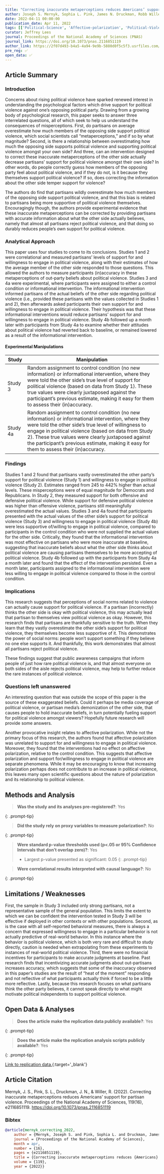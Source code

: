 ```yaml
---
title: "Correcting inaccurate metaperceptions reduces Americans’ support for partisan violence"
author: Joseph S. Mernyk, Sophia L. Pink, James N. Druckman, Robb Willer
date: 2022-04-11 00:00:00
publication_date: Apr 11, 2022
tags: [['Political-Science', 'Affective-polarization', 'Political-Violence', 'US', 'Quantitative', 'Experimental', 'Causal']]
curator: Jeffrey Lees
journal: Proceedings of the National Academy of Sciences (PNAS)
journal_link: https://doi.org/10.1073/pnas.2116851119
author_link: https://2f07d493-b4a5-4a94-9e9b-5880d0f5c5f3.usrfiles.com/ugd/2f07d4_e3b5afd8c2c14bf4b0c460bdfe76e5d4.pdf
pre_reg: ✅
open_data: ✅
---
```


## Article Summary

### Introduction

Concerns about rising <span class="glosstag" data-key="Political Violence">political violence</span> have sparked renewed interest in understanding the psychological factors which drive support for <span class="glosstag" data-key="Political Violence">political violence</span> against one’s opposing political party. Drawing from a growing body of psychological research, this paper seeks to answer three interrelated questions, all of which seek to help us understand the consequences of misperceptions. First, do partisans on average overestimate how much members of the opposing side support <span class="glosstag" data-key="Political Violence">political violence</span>, which social scientists call “<span class="glosstag" data-key="Metaperception">metaperceptions</span>,” and if so by what magnitude? Second, is there a relationship between overestimating how much the opposing side supports <span class="glosstag" data-key="Political Violence">political violence</span> and supporting <span class="glosstag" data-key="Political Violence">political violence</span> amongst your own side? And three, can an intervention designed to correct these inaccurate <span class="glosstag" data-key="Metaperception">metaperceptions</span> of the other side actually decrease partisans’ support for <span class="glosstag" data-key="Political Violence">political violence</span> amongst their own side? In other words, do people correctly guess how members of the opposing party feel about <span class="glosstag" data-key="Political Violence">political violence</span>, and if they do not, is it because they themselves support <span class="glosstag" data-key="Political Violence">political violence</span>? If so, does correcting the information about the other side temper support for violence? 

The authors do find that partisans wildly overestimate how much members of the opposing side support <span class="glosstag" data-key="Political Violence">political violence</span>, and that this bias is related to partisans being more supportive of <span class="glosstag" data-key="Political Violence">political violence</span> themselves. Encouragingly though, the authors provide experimental evidence that these inaccurate <span class="glosstag" data-key="Metaperception">metaperceptions</span> can be corrected by providing partisans with accurate information about what the other side actually believes, namely that almost all partisans reject <span class="glosstag" data-key="Political Violence">political violence</span>, and that doing so durably reduces people’s own support for <span class="glosstag" data-key="Political Violence">political violence</span>. 

### Analytical Approach

This paper uses four studies to come to its conclusions. Studies 1 and 2 were correlational and measured partisans’ levels of support for and willingness to engage in <span class="glosstag" data-key="Political Violence">political violence</span>, along with their estimates of how the average member of the other side responded to those questions. This allowed the authors to measure participants (in)accuracy in these <span class="glosstag" data-key="Metaperception">metaperceptions</span> of out-party beliefs about <span class="glosstag" data-key="Political Violence">political violence</span>. Studies 3 and 4a were experimental, where participants were assigned to either a control condition or informational intervention. The informational intervention informed partisans of the actual beliefs of the other side regarding <span class="glosstag" data-key="Political Violence">political violence</span> (i.e., provided these partisans with the values collected in Studies 1 and 2), then afterwards asked participants their own support for and willingness to engage in <span class="glosstag" data-key="Political Violence">political violence</span>. Their hypothesis was that these informational interventions would reduce partisans’ support for and willingness to engage in <span class="glosstag" data-key="Political Violence">political violence</span>. Study 4b followed up a month later with participants from Study 4a to examine whether their attitudes about <span class="glosstag" data-key="Political Violence">political violence</span> had reverted back to baseline, or remained lowered as a result of the informational intervention. 

#### Experimental Manipulations

<table class='table-wrapper-custom'>
  <thead>
    <tr>
      <th><b>Study</b></th>
      <th><b>Manipulation</b></th>
    </tr>
  </thead>
  <tbody>
    <tr>
      <td>Study 3</td>
      <td>Random assignment to control condition (no new information) or informational intervention, where they were told the other side’s true level of support for <span class="glosstag" data-key="Political Violence">political violence</span> (based on data from Study 1). These true values were clearly juxtaposed against the participant’s previous estimate, making it easy for them to assess their (in)accuracy.</td>
    </tr>
    <tr>
      <td>Study 4a</td>
      <td>Random assignment to control condition (no new information) or informational intervention, where they were told the other side’s true level of willingness to engage in <span class="glosstag" data-key="Political Violence">political violence</span> (based on data from Study 2). These true values were clearly juxtaposed against the participant’s previous estimate, making it easy for them to assess their (in)accuracy.</td>
    </tr>
  </tbody>
</table>


### Findings

Studies 1 and 2 found that partisans vastly overestimated the other party’s support for political violence (Study 1) and willingness to engage in political violence (Study 2). Estimates ranged from 245 to 442% higher than actual levels. These misperceptions were of equal magnitude for Democrats and Republicans. In Study 2, they measured support for both offensive and defensive political violence. While support for defensive political violence was higher than offensive violence, partisans still meaningfully overestimated the actual values. Studies 3 and 4a found that participants presented with the actual values of the other side’s support for political violence (Study 3) and willingness to engage in political violence (Study 4b) were less supportive of/willing to engage in political violence, compared to participants in the control condition who were not supplied the actual values for the other side. Critically, they found that the informational intervention was most effective on partisans who were more inaccurate at baseline, suggesting that inaccurate beliefs about what the other side thinks about political violence are causing partisans themselves to be more accepting of political violence. Study 4b followed up with the participants from Study 4a a month later and found that the effect of the intervention persisted. Even a month later, participants assigned to the informational intervention were less willing to engage in political violence compared to those in the control condition. 


### Implications

This research suggests that perceptions of social norms related to violence can actually cause support for political violence. If a partisan (incorrectly) thinks the other side is okay with political violence, this may actually lead that partisan to themselves view political violence as okay. However, this research finds that partisans are thankfully sensitive to the truth. When they learn that they vastly overestimate the other side’s support for political violence, they themselves become less supportive of it. This demonstrates the power of social norms: people won’t support something if they believe no one else supports it. And thankfully, this work demonstrates that almost all partisans reject political violence. 

These findings suggest that public awareness campaigns that inform people of just how rare political violence is, and that almost everyone on both sides of the aisle rejects political violence, may help to further reduce the rare instances of political violence. 

### Questions left unanswered

An interesting question that was outside the scope of this paper is the source of these exaggerated beliefs. Could it perhaps be media coverage of political violence, or partisan media’s demonization of the other side, that causes people to hold inaccurate beliefs, in turn potentially fueling support for political violence amongst viewers? Hopefully future research will provide some answers. 

Another provocative insight relates to affective polarization. While not the primary focus of this research, the authors found that affective polarization was unrelated to support for and willingness to engage in political violence. Moreover, they found that the interventions had no effect on affective polarization, relative to the control condition. This suggests that affective polarization and support for/willingness to engage in political violence are separate phenomena. While it may be encouraging to know that increasing polarization perhaps does not contribute to an increase in political violence, this leaves many open scientific questions about the nature of polarization and its relationship to political violence. 


## Methods and Analysis

> **Was the study and its analyses pre-registered?**: Yes
> 
{: .prompt-tip}

> **Did the study rely on proxy variables to measure polarization?**: No
> 
> 
>  
{: .prompt-tip}


> **Were standard p-value thresholds used (p<.05 or 95% Confidence Intervals that don’t overlap zero)?**: Yes
> 
> - Largest p-value presented as significant: 0.05
{: .prompt-tip}

> **Were correlational results interpreted with causal language?**: No
> 
{: .prompt-tip}

## Limitations / Weaknesses

First, the sample in Study 3 included only strong partisans, not a representative sample of the general population. This limits the extent to which we can be confident the intervention tested in Study 3 will be effective if deployed in other contexts or with other populations. Second, as is the case with all self-reported behavioral measures, there is always a concern that expressed willingness to engage in a particular behavior is not actually predictive of real-world behavior. In this instance where the behavior is political violence, which is both very rare and difficult to study directly, caution is needed when extrapolating from these experiments to instances of real-world political violence. Third, there were no financial incentives for participants to make accurate judgments at baseline. Past research finds that incentivizing accurate judgments about out-partisans increases accuracy, which suggests that some of the inaccuracy observed in this paper’s studies are the result of “heat of the moment” responding and not reflective of what participants actually think if forced to be a little more reflective. Lastly, because this research focuses on what partisans think the other party believes, it cannot speak directly to what might motivate political independents to support political violence. 

## Open Data & Analyses

> **Does the article make the replication data publicly available?**: Yes
> 
{: .prompt-tip}

> **Does the article make the replication analysis scripts publicly available?**: Yes
> 
{: .prompt-tip}


[Link to replication data.](https://osf.io/rsyeh/ ){:target='_blank'}

## Article Citation

Mernyk, J. S., Pink, S. L., Druckman, J. N., & Willer, R. (2022). Correcting inaccurate metaperceptions reduces Americans’ support for partisan violence. Proceedings of the National Academy of Sciences, 119(16), e2116851119. https://doi.org/10.1073/pnas.2116851119

### Bibtex

```bibtex
@article{mernyk_correcting_2022,
	author = {Mernyk, Joseph S. and Pink, Sophia L. and Druckman, James N. and Willer, Robb},
	journal = {Proceedings of the National Academy of Sciences},
	month = apr,
	number = {16},
	pages = {e2116851119},
	title = {Correcting inaccurate metaperceptions reduces {Americans}' support for partisan violence},
	volume = {119},
	year = {2022}}

```